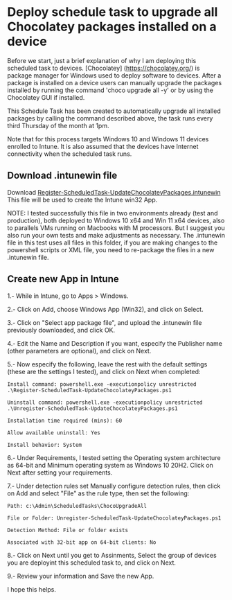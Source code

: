 # Deploy schedule task to upgrade all Chocolatey packages installed on a device

Before we start, just a brief explanation of why I am deploying this scheduled task to devices.  [Chocolatey] (https://chocolatey.org/) is package manager for Windows used to deploy software to devices. After a package is installed on a device users can manually upgrade the packages installed by running the command 'choco upgrade all -y' or by using the Chocolatey GUI if installed.

This Schedule Task has been created to automatically upgrade all installed packages by calling the command described above, the task runs every third Thursday of the month at 1pm.

Note that for this process targets Windows 10 and Windows 11 devices enrolled to Intune. It is also assumed that the devices have Internet connectivity when the scheduled task runs.

## Download .intunewin file

Download [Register-ScheduledTask-UpdateChocolateyPackages.intunewin](https://github.com/subseven-oax/itclickpro-public/blob/39e8073e0e88d426669db2d0f79b687a9694c33b/Intune/ScheduleTask-UpgradeAllChocolateyPackages/Register-ScheduledTask-UpdateChocolateyPackages.intunewin)
This file will be used to create the Intune win32 App. 

NOTE: I tested successfully this file in two environments already (test and production), both deployed to Windows 10 x64 and Win 11 x64 devices, also to parallels VMs running on Macbooks with M processors.  But I suggest you also run your own tests and make adjustments as necessary. The .intunewin file in this test uses all files in this folder, if you are making changes to the powershell scripts or XML file, you need to re-package the files in a new .intunewin file.

## Create new App in Intune

1.- While in Intune, go to Apps > Windows.

2.- Click on Add, choose Windows App (Win32), and click on Select.

3.- Click on "Select app package file", and upload the .intunewin file previously downloaded, and click OK.

4.- Edit the Name and Description if you want, especify the Publisher name (other parameters are optional), and click on Next.

5.- Now especify the following, leave the rest with the default settings (these are the settings I tested), and click on Next when completed:

    Install command: powershell.exe -executionpolicy unrestricted .\Register-ScheduledTask-UpdateChocolateyPackages.ps1

    Uninstall command: powershell.exe -executionpolicy unrestricted .\Unregister-ScheduledTask-UpdateChocolateyPackages.ps1

    Installation time required (mins): 60

    Allow available uninstall: Yes

    Install behavior: System

6.- Under Requirements, I tested setting the Operating system architecture as 64-bit and Minimum operating system as Windows 10 20H2. Click on Next after setting your requirements.

7.- Under detection rules set Manually configure detection rules, then click on Add and select "File" as the rule type, then set the following:

    Path: c:\Admin\ScheduledTasks\ChocoUpgradeAll

    File or Folder: Unregister-ScheduledTask-UpdateChocolateyPackages.ps1

    Detection Method: File or folder exists

    Associated with 32-bit app on 64-bit clients: No

8.- Click on Next until you get to Assinments, Select the group of devices you are deployint this scheduled task to, and click on Next.

9.- Review your information and Save the new App.

I hope this helps.
